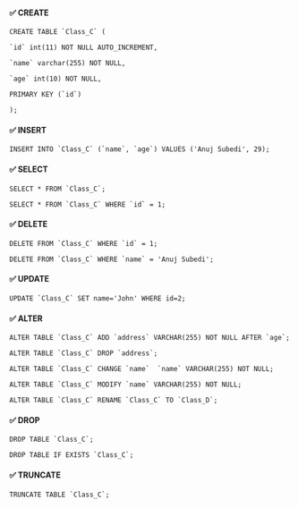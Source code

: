#### ✅ CREATE

    CREATE TABLE `Class_C` (
    
    `id` int(11) NOT NULL AUTO_INCREMENT,
    
    `name` varchar(255) NOT NULL,
    
    `age` int(10) NOT NULL,
    
    PRIMARY KEY (`id`)
    
    );


#### ✅ INSERT

    INSERT INTO `Class_C` (`name`, `age`) VALUES ('Anuj Subedi', 29);

  
#### ✅ SELECT

    SELECT * FROM `Class_C`;
    
    SELECT * FROM `Class_C` WHERE `id` = 1;


#### ✅ DELETE

    DELETE FROM `Class_C` WHERE `id` = 1;
    
    DELETE FROM `Class_C` WHERE `name` = 'Anuj Subedi';


#### ✅ UPDATE

    UPDATE `Class_C` SET name='John' WHERE id=2;

  
#### ✅ ALTER

    ALTER TABLE `Class_C` ADD `address` VARCHAR(255) NOT NULL AFTER `age`;
    
    ALTER TABLE `Class_C` DROP `address`;
    
    ALTER TABLE `Class_C` CHANGE `name`  `name` VARCHAR(255) NOT NULL;
    
    ALTER TABLE `Class_C` MODIFY `name` VARCHAR(255) NOT NULL;
    
    ALTER TABLE `Class_C` RENAME `Class_C` TO `Class_D`;

#### ✅ DROP

    DROP TABLE `Class_C`;
    
    DROP TABLE IF EXISTS `Class_C`;

  
#### ✅ TRUNCATE

    TRUNCATE TABLE `Class_C`;

